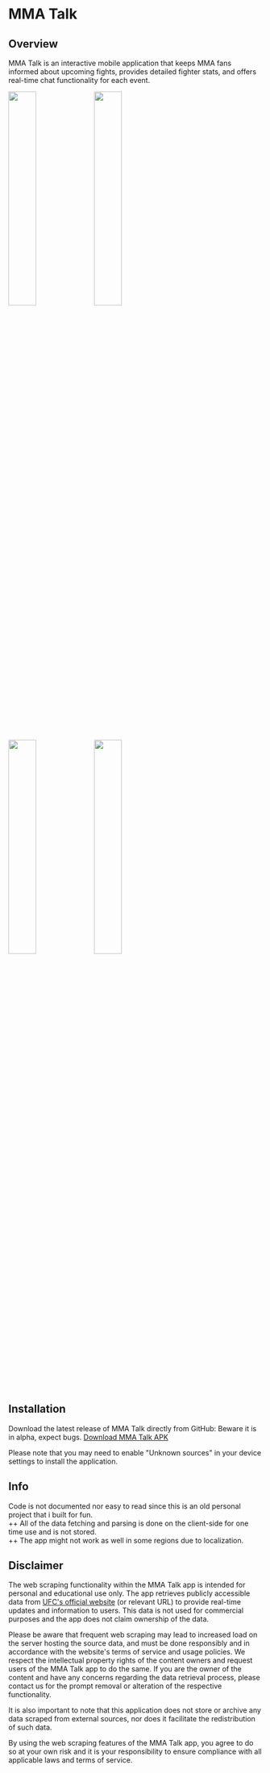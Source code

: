 # MMA Talk

## Overview
MMA Talk is an interactive mobile application that keeps MMA fans informed about upcoming fights, provides detailed fighter stats, and offers real-time chat functionality for each event.


<img src="https://github.com/dancingmadman2/mma-talk/assets/88443368/5b7eb1a8-b51c-4bca-8ecf-d2eff730a193" width=33% height=33%>

<img src="https://github.com/dancingmadman2/mma-talk/assets/88443368/101bf552-4bcb-4ecb-9c6d-84f0f2d8f840" width=33% height=33%>

<img src="https://github.com/dancingmadman2/mma_talk/assets/88443368/c09c0743-0912-4778-9250-aa191f9f19bf" width=33% height=33%>

<img src="https://github.com/dancingmadman2/mma-talk/assets/88443368/6b6cdf13-c1c9-4308-a77d-96b070154954" width=33% height=33%>

## Installation

Download the latest release of MMA Talk directly from GitHub:
Beware it is in alpha, expect bugs.
[Download MMA Talk APK](https://github.com/dancingmadman2/mma-talk/releases/download/v0.1.0-alpha/app-release.apk)

Please note that you may need to enable "Unknown sources" in your device settings to install the application.

## Info
Code is not documented nor easy to read since this is an old personal project that i built for fun. <br>
++ All of the data fetching and parsing is done on the client-side for one time use and is not stored. <br>
++ The app might not work as well in some regions due to localization. <br>

## Disclaimer

The web scraping functionality within the MMA Talk app is intended for personal and educational use only. The app retrieves publicly accessible data from [UFC's official website](https://www.ufc.com/) (or relevant URL) to provide real-time updates and information to users. This data is not used for commercial purposes and the app does not claim ownership of the data.

Please be aware that frequent web scraping may lead to increased load on the server hosting the source data, and must be done responsibly and in accordance with the website's terms of service and usage policies. We respect the intellectual property rights of the content owners and request users of the MMA Talk app to do the same. If you are the owner of the content and have any concerns regarding the data retrieval process, please contact us for the prompt removal or alteration of the respective functionality.

It is also important to note that this application does not store or archive any data scraped from external sources, nor does it facilitate the redistribution of such data.

By using the web scraping features of the MMA Talk app, you agree to do so at your own risk and it is your responsibility to ensure compliance with all applicable laws and terms of service.

